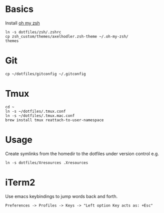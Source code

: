 # Basics

Install [oh my zsh](https://github.com/robbyrussell/oh-my-zsh)

```
ln -s dotfiles/zsh/.zshrc
cp zsh_custom/themes/axelhodler.zsh-theme ~/.oh-my-zsh/
themes
```

# Git

```
cp ~/dotfiles/gitconfig ~/.gitconfig
```

# Tmux

```
cd ~
ln -s ~/dotfiles/.tmux.conf
ln -s ~/dotfiles/.tmux.mac.conf
brew install tmux reattach-to-user-namespace
```

# Usage
Create symlinks from the homedir to the dotfiles under version control e.g.

    ln -s dotfiles/Xresources .Xresources

# iTerm2
Use emacs keybindings to jump words back and forth.

```
Preferences -> Profiles -> Keys -> "Left option Key acts as: +Esc"
```
